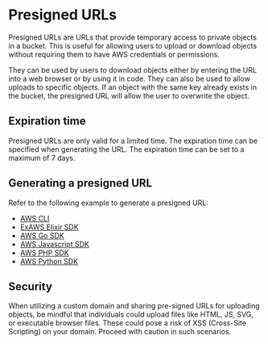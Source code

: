 # Presigned URLs

Presigned URLs are URLs that provide temporary access to private objects in a
bucket. This is useful for allowing users to upload or download objects without
requiring them to have AWS credentials or permissions.

They can be used by users to download objects either by entering the URL into a
web browser or by using it in code. They can also be used to allow uploads to
specific objects. If an object with the same key already exists in the bucket,
the presigned URL will allow the user to overwrite the object.

## Expiration time

Presigned URLs are only valid for a limited time. The expiration time can be
specified when generating the URL. The expiration time can be set to a maximum
of 7 days.

## Generating a presigned URL

Refer to the following example to generate a presigned URL:

- [AWS CLI](/docs/sdks/s3/aws-cli/#using-presigned-urls)
- [ExAWS Elixir SDK](/docs/sdks/s3/aws-elixir-sdk/#using-presigned-urls)
- [AWS Go SDK](/docs/sdks/s3/aws-go-sdk/#using-presigned-urls)
- [AWS Javascript SDK](/docs/sdks/s3/aws-js-sdk/#using-presigned-urls)
- [AWS PHP SDK](/docs/sdks/s3/aws-php-sdk/#using-presigned-urls)
- [AWS Python SDK](/docs/sdks/s3/aws-python-sdk/#using-presigned-urls)

## Security

When utilizing a custom domain and sharing pre-signed URLs for uploading
objects, be mindful that individuals could upload files like HTML, JS, SVG, or
executable browser files. These could pose a risk of XSS (Cross-Site Scripting)
on your domain. Proceed with caution in such scenarios.
